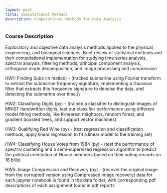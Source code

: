 ```yaml
---
layout: post
title: Computational Methods
description: Computational Methods for Data Analysis
---
```


### Course Description
Exploratory and objective data analysis methods applied to the physical, engineering, and biological sciences. Brief review of statistical methods and their computational implementation for studying time series analysis, spectral analysis, filtering methods, principal component analysis, orthogonal mode decomposition, and image processing and compression

HW1: Finding Subs (in matlab) - (tracked submarine using Fourier transform to extract the submarine frequency signature, implementing a Gaussian filter that extracts this frequency signature to denoise the data, and detecting the submarine over time.)\

HW2: Classifying Digits (py) - (trained a classifier to distinguish images of MNIST handwritten digits, test our classifier performance using different model fitting methods, like K-nearest neighbors, random forest, and gradient boosted trees, and support vector machines)

HW3: Qualifying Red Wine (py) - (test regression and classification methods, apply linear regression to fit a linear model to the training set)

HW4: Classifying House Votes from 1984 (py) - (test the performance of spectral clustering and a semi-supervised regression algorithm to predict the political orientation of House members based on their voting records on 16 bills)

HW5: Image Compression and Recovery (py) - (recover the original image from the corrupted version using Compressed image recovery)
data for each jupyter notebook is found in the data folder, with corresponding pdf descriptions of each assignment found in pdf reports